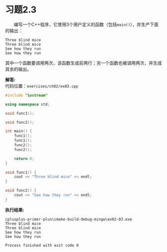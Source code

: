 # 习题2.3

&emsp;&emsp;编写一个C++程序，它使用3个用户定义的函数（包括`main()`），并生产下面的输出：  
```
Three blind mice
Three blind mice
See how they run
See how they run
```
其中一个函数要调用两次，该函数生成前两行；另一个函数也被调用两次，并生成其余的输出。

**解答:**  
代码位置：`exercises/ch02/ex03.cpp`
```c++
#include "iostream"

using namespace std;

void func1();

void func2();

int main() {
    func1();
    func1();
    func2();
    func2();

    return 0;
}

void func1() {
    cout << "Three blind mice" << endl;
}

void func2() {
    cout << "See how they run" << endl;
}
```

**执行结果:**  
```
cplusplus-primer-plus\cmake-build-debug-mingw\ex02-03.exe
Three blind mice
Three blind mice
See how they run
See how they run

Process finished with exit code 0
```